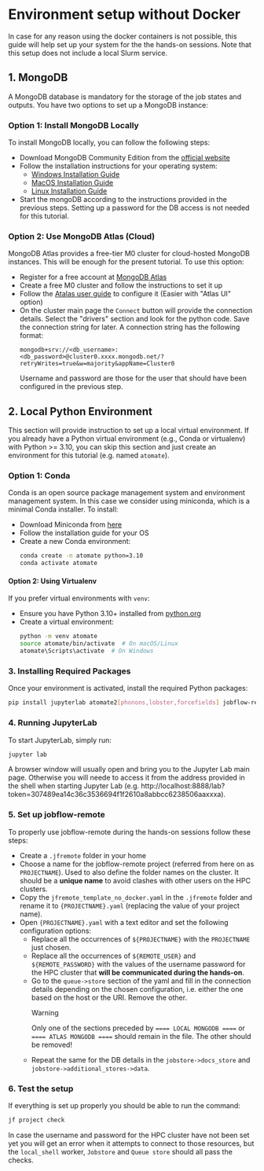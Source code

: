 # Environment setup without Docker

In case for any reason using the docker containers is not possible, this guide will help set up your system for the the hands-on sessions.
Note that this setup does not include a local Slurm service.

## 1. MongoDB

A MongoDB database is mandatory for the storage of the job states and outputs. You have two options to set up a MongoDB instance:

### Option 1: Install MongoDB Locally

To install MongoDB locally, you can follow the following steps:

- Download MongoDB Community Edition from the [official website](https://www.mongodb.com/try/download/community)
- Follow the installation instructions for your operating system:
  - [Windows Installation Guide](https://www.mongodb.com/docs/manual/tutorial/install-mongodb-on-windows/)
  - [MacOS Installation Guide](https://www.mongodb.com/docs/manual/tutorial/install-mongodb-on-os-x/)
  - [Linux Installation Guide](https://www.mongodb.com/docs/manual/administration/install-on-linux/)
- Start the mongoDB according to the instructions provided in the previous steps. Setting up a password for
  the DB access is not needed for this tutorial.

### Option 2: Use MongoDB Atlas (Cloud)

MongoDB Atlas provides a free-tier M0 cluster for cloud-hosted MongoDB instances. This will be enough for the 
present tutorial. To use this option:

- Register for a free account at [MongoDB Atlas](https://www.mongodb.com/atlas/database)
- Create a free M0 cluster and follow the instructions to set it up
- Follow the [Atalas user guide](https://www.mongodb.com/docs/atlas/getting-started/) to configure it (Easier with "Atlas UI" option)
- On the cluster main page the `Connect` button will provide the connection details. Select the "drivers" section
  and look for the python code. Save the connection string for later. A connection string has the following format:
  ```
  mongodb+srv://<db_username>:<db_password>@cluster0.xxxx.mongodb.net/?retryWrites=true&w=majority&appName=Cluster0
  ```
  Username and password are those for the user that should have been configured in the previous step.

## 2. Local Python Environment

This section will provide instruction to set up a local virtual environment. If you already have a Python virtual 
environment (e.g., Conda or virtualenv) with Python >= 3.10, you can skip this section and just create an environment
for this tutorial (e.g. named `atomate`).

### Option 1: Conda

Conda is an open source package management system and environment management system. In this case we consider
using miniconda, which is a minimal Conda installer. To install:

- Download Miniconda from [here](https://www.anaconda.com/download/success)
- Follow the installation guide for your OS
- Create a new Conda environment:
  ```bash
  conda create -n atomate python=3.10
  conda activate atomate
  ```

#### Option 2: Using Virtualenv

If you prefer virtual environments with `venv`:

- Ensure you have Python 3.10+ installed from [python.org](https://www.python.org/downloads/)
- Create a virtual environment:
  ```bash
  python -m venv atomate
  source atomate/bin/activate  # On macOS/Linux
  atomate\Scripts\activate  # On Windows
  ```

### 3. Installing Required Packages

Once your environment is activated, install the required Python packages:

```bash
pip install jupyterlab atomate2[phonons,lobster,forcefields] jobflow-remote[gui]
```

### 4. Running JupyterLab

To start JupyterLab, simply run:

```bash
jupyter lab
```

A browser window will usually open and bring you to the Jupyter Lab main page. Otherwise you will neede to access it 
from the address provided in the shell when starting Jupyter Lab (e.g. http://localhost:8888/lab?token=307489ea14c36c3536694f1f2610a8abbcc6238506aaxxxa).

### 5. Set up jobflow-remote

To properly use jobflow-remote during the hands-on sessions follow these steps:

* Create a `.jfremote` folder in your home
* Choose a name for the jobflow-remote project (referred from here on as `PROJECTNAME`). 
  Used to also define the folder names on the cluster. It should be a **unique name** 
  to avoid clashes with other users on the HPC clusters.
* Copy the `jfremote_template_no_docker.yaml` in the `.jfremote` folder and rename it to
  `{PROJECTNAME}.yaml` (replacing the value of your project name).
* Open `{PROJECTNAME}.yaml` with a text editor and set the following configuration options:
  * Replace all the occurrences of `${PROJECTNAME}` with the `PROJECTNAME` just chosen.
  * Replace all the occurrences of `${REMOTE_USER}` and `${REMOTE_PASSWORD}` with the values 
    of the username password for the HPC cluster that **will be communicated during the hands-on**.
  * Go to the `queue->store` section of the yaml and fill in the connection details depending
    on the chosen configuration, i.e. either the one based on the host or the URI. Remove the other.
    > [!WARNING]
    > Only one of the sections preceded by `==== LOCAL MONGODB ====` or `==== ATLAS MONGODB ====`
    > should remain in the file. The other should be removed!
  * Repeat the same for the DB details in the `jobstore->docs_store` and `jobstore->additional_stores->data`.

### 6. Test the setup

If everything is set up properly you should be able to run the command:

```bash
jf project check
```

In case the username and password for the HPC cluster have not been set yet you will get an
error when it attempts to connect to those resources, but the `local_shell` worker, `Jobstore`
and `Queue store` should all pass the checks.
